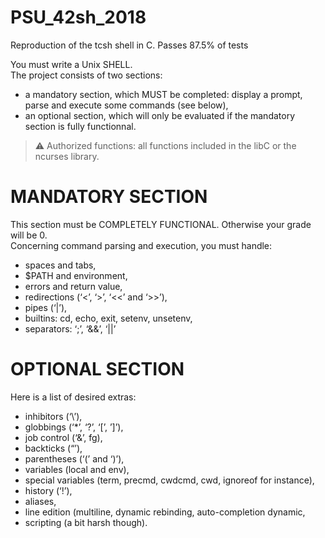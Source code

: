 # PSU_42sh_2018

Reproduction of the tcsh shell in C.
Passes 87.5% of tests

You must write a Unix SHELL.  
The project consists of two sections:  
- a mandatory section, which MUST be completed: display a prompt, parse and execute some commands (see below),  
- an optional section, which will only be evaluated if the mandatory section is fully functionnal.  
> :warning: Authorized functions: all functions included in the libC or the ncurses library.

# MANDATORY SECTION
This section must be COMPLETELY FUNCTIONAL. Otherwise your grade will be 0.  
Concerning command parsing and execution, you must handle:  
- spaces and tabs,
- $PATH and environment,
- errors and return value,
- redirections (‘<’, ‘>’, ‘<<’ and ‘>>’),
- pipes (‘|’),
- builtins: cd, echo, exit, setenv, unsetenv,
- separators: ‘;’, ‘&&’, ‘||’

# OPTIONAL SECTION

Here is a list of desired extras:  
- inhibitors (‘\’),
- globbings (‘*’, ‘?’, ‘[’, ’]’),
- job control (‘&’, fg),
- backticks (“’),
- parentheses (‘(’ and ‘)’),
- variables (local and env),
- special variables (term, precmd, cwdcmd, cwd, ignoreof for instance),
- history (‘!’),
- aliases,
- line edition (multiline, dynamic rebinding, auto-completion dynamic,
- scripting (a bit harsh though).
